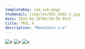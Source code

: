 ```yaml
---
templateKey: cam-sub-page
thumbnail: /img/lon/DSC_0301-2.jpg
date: 2023-03-16T04:59:59.653Z
title: TRVL 4
description: "Mountains o.o"
---
```



![x](/img/lon/DSC_0300-2.jpg)
![x](/img/lon/DSC_0301-2.jpg)
![x](/img/lon/2.jpg)